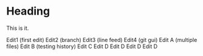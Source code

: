 # Heading
This is it.

Edit1 (first edit)
Edit2 (branch)
Edit3 (line feed)
Edit4 (git gui)
Edit A (multiple files)
Edit B (testing history)
Edit C
Edit D
Edit D
Edit D
Edit D